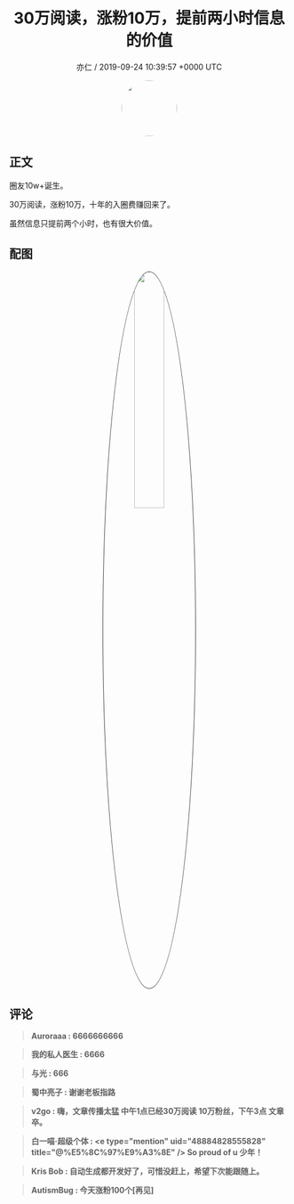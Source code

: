 <h1 align="center">30万阅读，涨粉10万，提前两小时信息的价值</h1>
<p align="center">
    <a>亦仁 / 2019-09-24 10:39:57 &#43;0000 UTC</a>
</p>

<div align="center">
    <img src="https://images.zsxq.com/Fn3NQqCN8nuGF86yZPXSbEsl0mb3?e=1590940799&amp;token=kIxbL07-8jAj8w1n4s9zv64FuZZNEATmlU_Vm6zD:pfbNc8W3hS0oYG_hyXXh_rHMHuc=" width="100" height="100" style="border:1px solid;border-radius:50%; color:#ffffff"/>
</div>

## 正文

<div>
圈友10w&#43;诞生。

30万阅读，涨粉10万，十年的入圈费赚回来了。

虽然信息只提前两个小时，也有很大价值。
</div>

## 配图
<div class="image" align="center">

<img src="https://images.zsxq.com/FvOm4uElp2hAdNEJNFSNuxjBu6y8?imageMogr2/auto-orient/thumbnail/800x/format/jpg/blur/1x0/quality/75&amp;e=1590940799&amp;token=kIxbL07-8jAj8w1n4s9zv64FuZZNEATmlU_Vm6zD:RKIIIUsTtPH9jlF8UPtcMBVd7Sw=" width="33%" height="33%" style="border:1px solid;border-radius:50%; color:#3c3f41"/>

</div>

## 评论

<div align="left">
<div>

<blockquote >
<span> <strong>Auroraaa : 6666666666 </strong></span>
</blockquote>

<blockquote >
<span> <strong>我的私人医生 : 6666 </strong></span>
</blockquote>

<blockquote >
<span> <strong>与光 : 666 </strong></span>
</blockquote>

<blockquote >
<span> <strong>蜀中亮子 : 谢谢老板指路 </strong></span>
</blockquote>

<blockquote >
<span> <strong>v2go : 嗨，文章传播太猛 中午1点已经30万阅读 10万粉丝，下午3点 文章卒。 </strong></span>
</blockquote>

<blockquote >
<span> <strong>白一喵·超级个体 : &lt;e type=&#34;mention&#34; uid=&#34;48884828555828&#34; title=&#34;@%E5%8C%97%E9%A3%8E&#34; /&gt; So proud of u 少年！ </strong></span>
</blockquote>

<blockquote >
<span> <strong>Kris Bob : 自动生成都开发好了，可惜没赶上，希望下次能跟随上。 </strong></span>
</blockquote>

<blockquote >
<span> <strong>AutismBug : 今天涨粉100个[再见] </strong></span>
</blockquote>

</div>
</div>